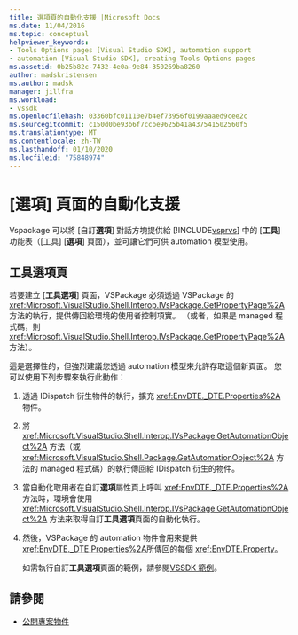 ```yaml
---
title: 選項頁的自動化支援 |Microsoft Docs
ms.date: 11/04/2016
ms.topic: conceptual
helpviewer_keywords:
- Tools Options pages [Visual Studio SDK], automation support
- automation [Visual Studio SDK], creating Tools Options pages
ms.assetid: 0b25b82c-7432-4e0a-9e84-350269ba8260
author: madskristensen
ms.author: madsk
manager: jillfra
ms.workload:
- vssdk
ms.openlocfilehash: 03360bfc01110e7b4ef73956f0199aaaed9cee2c
ms.sourcegitcommit: c150d0be93b6f7ccbe9625b41a437541502560f5
ms.translationtype: MT
ms.contentlocale: zh-TW
ms.lasthandoff: 01/10/2020
ms.locfileid: "75848974"
---
```

# <a name="automation-support-for-options-pages"></a>[選項] 頁面的自動化支援
Vspackage 可以將 [自訂**選項**] 對話方塊提供給 [!INCLUDE[vsprvs](../../code-quality/includes/vsprvs_md.md)] 中的 [**工具**] 功能表（[工具] [**選項**] 頁面），並可讓它們可供 automation 模型使用。

## <a name="tools-options-pages"></a>工具選項頁
 若要建立 [**工具選項**] 頁面，VSPackage 必須透過 VSPackage 的 <xref:Microsoft.VisualStudio.Shell.Interop.IVsPackage.GetPropertyPage%2A> 方法的執行，提供傳回給環境的使用者控制項實。 （或者，如果是 managed 程式碼，則 <xref:Microsoft.VisualStudio.Shell.Interop.IVsPackage.GetPropertyPage%2A> 方法）。

 這是選擇性的，但強烈建議您透過 automation 模型來允許存取這個新頁面。 您可以使用下列步驟來執行此動作：

1. 透過 IDispatch 衍生物件的執行，擴充 <xref:EnvDTE._DTE.Properties%2A> 物件。

2. 將 <xref:Microsoft.VisualStudio.Shell.Interop.IVsPackage.GetAutomationObject%2A> 方法（或 <xref:Microsoft.VisualStudio.Shell.Package.GetAutomationObject%2A> 方法的 managed 程式碼）的執行傳回給 IDispatch 衍生的物件。

3. 當自動化取用者在自訂**選項**屬性頁上呼叫 <xref:EnvDTE._DTE.Properties%2A> 方法時，環境會使用 <xref:Microsoft.VisualStudio.Shell.Interop.IVsPackage.GetAutomationObject%2A> 方法來取得自訂**工具選項**頁面的自動化執行。

4. 然後，VSPackage 的 automation 物件會用來提供 <xref:EnvDTE._DTE.Properties%2A>所傳回的每個 <xref:EnvDTE.Property>。

   如需執行自訂**工具選項**頁面的範例，請參閱[VSSDK 範例](https://github.com/Microsoft/VSSDK-Extensibility-Samples)。

## <a name="see-also"></a>請參閱
- [公開專案物件](../../extensibility/internals/exposing-project-objects.md)
